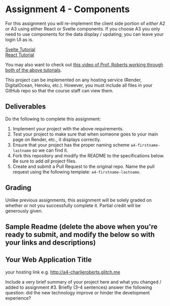 Assignment 4 - Components
===

For this assignment you will re-implement the client side portion of *either* A2 or A3 using either React or Svelte components. If you choose A3 you only need to use components for the data display / updating; you can leave your login UI as is.

[Svelte Tutorial](https://github.com/jmcuneo/cs4241-guides/blob/master/using.svelte.md)  
[React Tutorial](https://github.com/jmcuneo/cs4241-guides/blob/master/using.react.md)  

You may also want to check out [this video of Prof. Roberts working through both of the above tutorials](https://echo360.org/media/75af2567-2f06-4851-baeb-1cfe8ea5cb48/public). 

This project can be implemented on any hosting service (Render, DigitalOcean, Heroku, etc.). However, you must include all files in your GitHub repo so that the course staff can view them.

Deliverables
---

Do the following to complete this assignment:

1. Implement your project with the above requirements.
1. Test your project to make sure that when someone goes to your main page on Render, etc., it displays correctly.
1. Ensure that your project has the proper naming scheme `a4-firstname-lastname` so we can find it.
1. Fork this repository and modify the README to the specifications below. Be sure to add *all* project files.
1. Create and submit a Pull Request to the original repo. Name the pull request using the following template: `a4-firstname-lastname`.

Grading
---
Unlike previous assignments, this assignment will be solely graded on whether or not you successfully complete it. Partial credit will be generously given.

Sample Readme (delete the above when you're ready to submit, and modify the below so with your links and descriptions)
---

## Your Web Application Title

your hosting link e.g. http://a4-charlieroberts.glitch.me

Include a very brief summary of your project here and what you changed / added to assignment #3. Briefly (3–4 sentences) answer the following question: did the new technology improve or hinder the development experience?
